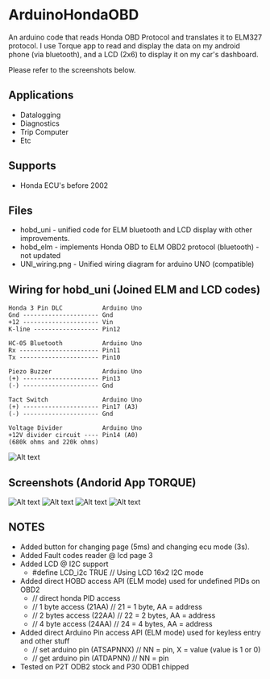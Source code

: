 ArduinoHondaOBD
===========

An arduino code that reads Honda OBD Protocol and translates it to ELM327 protocol.
I use Torque app to read and display the data on my android phone (via bluetooth),
and a LCD (2x6) to display it on my car's dashboard.

Please refer to the screenshots below.

Applications
--------
* Datalogging
* Diagnostics
* Trip Computer
* Etc


Supports
--------
* Honda ECU's before 2002


Files
-----
* hobd_uni - unified code for ELM bluetooth and LCD display with other improvements.
* hobd_elm - implements Honda OBD to ELM OBD2 protocol (bluetooth) - not updated
* UNI_wiring.png - Unified wiring diagram for arduino UNO (compatible)


Wiring for hobd_uni (Joined ELM and LCD codes)
--------------------
    Honda 3 Pin DLC           Arduino Uno
    Gnd --------------------- Gnd
    +12 --------------------- Vin
    K-line ------------------ Pin12

    HC-05 Bluetooth           Arduino Uno               
    Rx ---------------------- Pin11
    Tx ---------------------- Pin10

    Piezo Buzzer              Arduino Uno               
    (+) --------------------- Pin13
    (-) --------------------- Gnd

    Tact Switch               Arduino Uno               
    (+) --------------------- Pin17 (A3)
    (-) --------------------- Gnd

    Voltage Divider           Arduino Uno               
    +12V divider circuit ---- Pin14 (A0)
    (680k ohms and 220k ohms)
    

![Alt text](https://raw.github.com/kerpz/ArduinoHondaOBD/master/images/UNI_wiring.png "UNI Wiring Image")

Screenshots (Andorid App TORQUE)
---------------

![Alt text](https://raw.github.com/kerpz/ArduinoHondaOBD/master/images/TORQUE_01.png "TORQUE Screenshot 01")
![Alt text](https://raw.github.com/kerpz/ArduinoHondaOBD/master/images/TORQUE_02.png "TORQUE Screenshot 02")
![Alt text](https://raw.github.com/kerpz/ArduinoHondaOBD/master/images/TORQUE_04.png "TORQUE Screenshot 04")
![Alt text](https://raw.github.com/kerpz/ArduinoHondaOBD/master/images/TORQUE_03.png "TORQUE Screenshot 03")

NOTES
-----
* Added button for changing page (5ms) and changing ecu mode (3s).
* Added Fault codes reader @ lcd page 3
* Added LCD @ I2C support
  - #define LCD_i2c TRUE // Using LCD 16x2 I2C mode
* Added direct HOBD access API (ELM mode) used for undefined PIDs on OBD2
  - // direct honda PID access
  - // 1 byte access (21AA) // 21 = 1 byte, AA = address
  - // 2 bytes access (22AA) // 22 = 2 bytes, AA = address
  - // 4 byte access (24AA) // 24 = 4 bytes, AA = address
* Added direct Arduino Pin access API (ELM mode) used for keyless entry and other stuff
  - // set arduino pin (ATSAPNNX) // NN = pin, X = value (value is 1 or 0)
  - // get arduino pin (ATDAPNN) // NN = pin
* Tested on P2T ODB2 stock and P30 ODB1 chipped
